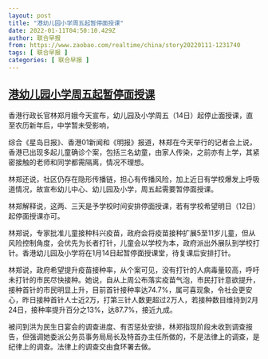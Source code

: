 ```yaml
---
layout: post
title: "港幼儿园小学周五起暂停面授课"
date: 2022-01-11T04:50:10.429Z
author: 联合早报
from: https://www.zaobao.com/realtime/china/story20220111-1231740
tags: [ 联合早报 ]
categories: [ 联合早报 ]
---
```

<!--1641898200000-->
[港幼儿园小学周五起暂停面授课](https://www.zaobao.com/realtime/china/story20220111-1231740)
------

<div>
<p>香港行政长官林郑月娥今天宣布，幼儿园及小学周五（14日）起停止面授课，直至农历新年后，中学暂未受影响，</p><p>综合《星岛日报》、香港01新闻和《明报》报道，林郑在今天举行的记者会上说，香港已出现多起儿童确诊个案，包括三名幼童，由家人传染，之前亦有上学，其紧密接触的老师和同学都需隔离，情况不理想。</p><p>林郑还说，社区仍存在隐形传播链，担心有传播风险，加上近日有学校爆发上呼吸道情况，故宣布幼儿中心、幼儿园及小学，周五起需要暂停面授课。</p><section id="imu"><div id="dfp-ad-imu1">        </div></section><p>林郑解释说，这两、三天是予学校时间安排停面授课，若有学校希望明日（12日）起停面授课亦可。</p><p>林郑说，专家批准儿童接种科兴疫苗，政府会将疫苗接种扩展5至11岁儿童，但从风险控制角度，会优先为长者打针，儿童会以学校为本，政府派出外展队到学校打针。香港幼儿园及小学将在1月14日起暂停面授课堂，待复课后安排打针。&nbsp;</p><p>林郑说，政府希望提升疫苗接种率，从个案可见，没有打针的人病毒量较高，呼吁未打针的市民尽快接种。她说，自从上周公布落实疫苗气泡，市民打针意欲提升，接种首针的市民明显上升，目前首针接种率达74.7%，属可喜现象，令社会更安心，昨日接种首针人士近2万，打第三针人数更超过2万人，若接种数目维持到2月24日，接种率提升百分之13%，达87.7%，接近九成。&nbsp;</p><div id="innity-in-post"></div><div id="dfp-ad-midarticlespecial">        </div><p>被问到洪为民生日宴会的调查进度、有否惩处安排，林郑指现阶段未收到调查报告，但强调她委派公务员事务局局长及特首办主任所做的，不是法律上的调查，是纪律上的调查。法律上的调查交由食环署去做。</p>      <div class="cx_paywall_placeholder" id="sph_cdp_40"></div>
</div>
